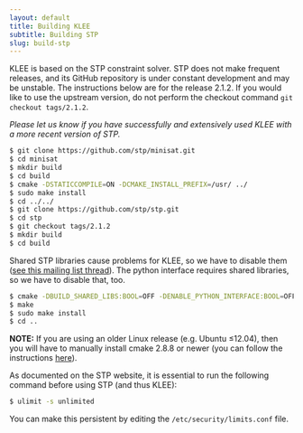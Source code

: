 ```yaml
---
layout: default
title: Building KLEE
subtitle: Building STP
slug: build-stp
---
```


KLEE is based on the STP constraint solver. STP does not make frequent releases, and its GitHub repository is under constant development and may be unstable.
The instructions below are for the release 2.1.2. If you would like to use the upstream version, do not perform the checkout command `git checkout tags/2.1.2`.

_Please let us know if you have successfully and extensively used KLEE with a more recent version of STP._  

```bash
$ git clone https://github.com/stp/minisat.git
$ cd minisat
$ mkdir build
$ cd build
$ cmake -DSTATICCOMPILE=ON -DCMAKE_INSTALL_PREFIX=/usr/ ../
$ sudo make install
$ cd ../../
$ git clone https://github.com/stp/stp.git
$ cd stp
$ git checkout tags/2.1.2
$ mkdir build
$ cd build
```

Shared STP libraries cause problems for KLEE, so we have to disable them ([see this mailing list thread](https://www.mail-archive.com/klee-dev@imperial.ac.uk/msg01704.html)). The python interface requires shared libraries, so we have to disable that, too.

```bash
$ cmake -DBUILD_SHARED_LIBS:BOOL=OFF -DENABLE_PYTHON_INTERFACE:BOOL=OFF ..
$ make
$ sudo make install
$ cd ..
```

**NOTE:** If you are using an older Linux release (e.g. Ubuntu ≤12.04), then you will have to manually install cmake 2.8.8 or newer (you can follow the instructions [here](http://cameo54321.blogspot.com/2014/02/installing-cmake-288-or-higher-on.html)).    

As documented on the STP website, it is essential to run the following command before using STP (and thus KLEE):  

```bash
$ ulimit -s unlimited
```

You can make this persistent by editing the `/etc/security/limits.conf` file.<br/><br/>  
